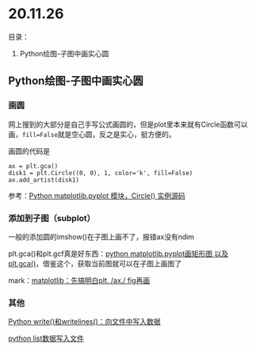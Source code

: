 # 20.11.26
目录：
 1.  Python绘图-子图中画实心圆

## Python绘图-子图中画实心圆

### 画圆
网上搜到的大部分是自己手写公式画圆的，但是plot里本来就有Circle函数可以画，`fill=False`就是空心圆，反之是实心，挺方便的。

画圆的代码是

    ax = plt.gca()
    disk1 = plt.Circle((0, 0), 1, color='k', fill=False)
    ax.add_artist(disk1)

参考：[Python matplotlib.pyplot 模块，Circle() 实例源码](http://codingdict.com/sources/py/matplotlib.pyplot/2592.html)

### 添加到子图（subplot）
一般的添加圆的imshow()在子图上画不了，报错ax没有ndim

plt.gca()和plt.gcf真是好东西：[python matplotlib.pyplot画矩形图 以及plt.gca()](https://www.cnblogs.com/ymjyqsx/p/7390288.html)，借鉴这个，获取当前图就可以在子图上画图了

mark：[matplotlib：先搞明白plt. /ax./ fig再画](https://zhuanlan.zhihu.com/p/93423829)

### 其他

[Python write()和writelines()：向文件中写入数据](http://c.biancheng.net/view/4758.html)

[python list数据写入文件](https://www.cnblogs.com/Anita9002/p/7977707.html)

